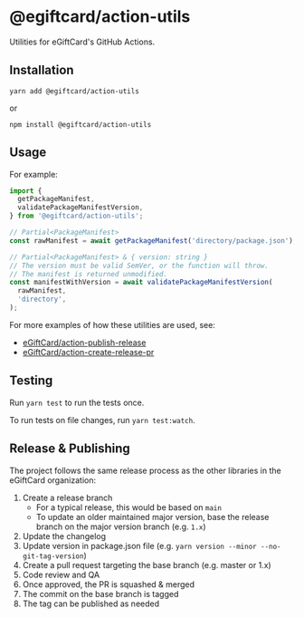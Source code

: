 # @egiftcard/action-utils

Utilities for eGiftCard's GitHub Actions.

## Installation

`yarn add @egiftcard/action-utils`

or

`npm install @egiftcard/action-utils`

## Usage

For example:

```typescript
import {
  getPackageManifest,
  validatePackageManifestVersion,
} from '@egiftcard/action-utils';

// Partial<PackageManifest>
const rawManifest = await getPackageManifest('directory/package.json');

// Partial<PackageManifest> & { version: string }
// The version must be valid SemVer, or the function will throw.
// The manifest is returned unmodified.
const manifestWithVersion = await validatePackageManifestVersion(
  rawManifest,
  'directory',
);
```

For more examples of how these utilities are used, see:

- [eGiftCard/action-publish-release](https://github.com/eGiftCard/action-publish-release)
- [eGiftCard/action-create-release-pr](https://github.com/eGiftCard/action-create-release-pr)

## Testing

Run `yarn test` to run the tests once.

To run tests on file changes, run `yarn test:watch`.

## Release & Publishing

The project follows the same release process as the other libraries in the eGiftCard organization:

1. Create a release branch
   - For a typical release, this would be based on `main`
   - To update an older maintained major version, base the release branch on the major version branch (e.g. `1.x`)
2. Update the changelog
3. Update version in package.json file (e.g. `yarn version --minor --no-git-tag-version`)
4. Create a pull request targeting the base branch (e.g. master or 1.x)
5. Code review and QA
6. Once approved, the PR is squashed & merged
7. The commit on the base branch is tagged
8. The tag can be published as needed
